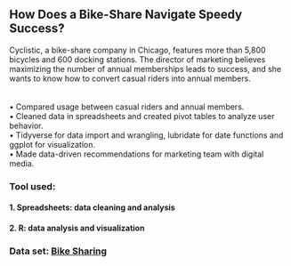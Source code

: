 ## How Does a Bike-Share Navigate Speedy Success? </br>

Cyclistic, a bike-share company in Chicago, features more than 5,800 bicycles and 600 docking stations.
The director of marketing believes maximizing the number of annual memberships leads to success, and she wants to know how to convert casual riders into annual members.
</br>
</br>
</br>
• Compared usage between casual riders and annual members.</br>
• Cleaned data in spreadsheets and created pivot tables to analyze user behavior.</br>
• Tidyverse for data import and wrangling, lubridate for date functions and ggplot for visualization.</br>
• Made data-driven recommendations for marketing team with digital media.</br>


### Tool used:
#### 1. Spreadsheets: data cleaning and analysis
#### 2. R: data analysis and visualization



### Data set: [Bike Sharing](https://divvy-tripdata.s3.amazonaws.com/index.html)


